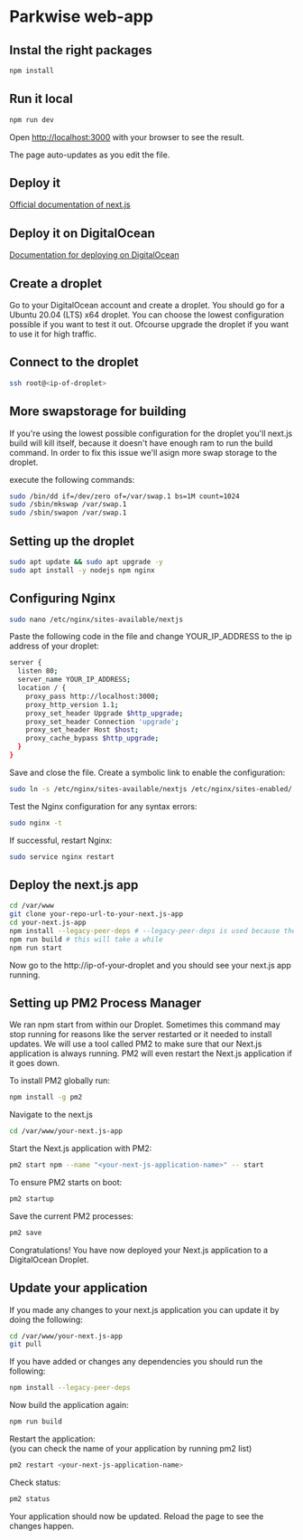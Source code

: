 # Parkwise web-app

## Instal the right packages

```bash
npm install
```

## Run it local

```bash
npm run dev
```

Open [http://localhost:3000](http://localhost:3000) with your browser to see the result.

The page auto-updates as you edit the file.

## Deploy it

[Official documentation of next.js](https://nextjs.org/docs/app/building-your-application/deploying) 

## Deploy it on DigitalOcean

[Documentation for deploying on DigitalOcean](https://docs.digitalocean.com/developer-center/deploying-a-next.js-application-on-a-digitalocean-droplet/)

## Create a droplet

Go to your DigitalOcean account and create a droplet. You should go for a Ubuntu 20.04 (LTS) x64 droplet. You can choose the lowest configuration possible if you want to test it out. Ofcourse upgrade the droplet if you want to use it for high traffic.

## Connect to the droplet
```bash
ssh root@<ip-of-droplet>
```
## More swapstorage for building
   
If you're using the lowest possible configuration for the droplet you'll next.js build will kill itself, because it doesn't have enough ram to run the build command. In order to fix this issue we'll asign more swap storage to the droplet.

execute the following commands:

```bash
sudo /bin/dd if=/dev/zero of=/var/swap.1 bs=1M count=1024
sudo /sbin/mkswap /var/swap.1
sudo /sbin/swapon /var/swap.1
```

## Setting up the droplet
```bash
sudo apt update && sudo apt upgrade -y
sudo apt install -y nodejs npm nginx
```
## Configuring Nginx
```bash
sudo nano /etc/nginx/sites-available/nextjs
```
Paste the following code in the file and change YOUR_IP_ADDRESS to the ip address of your droplet:
```bash
server {
  listen 80;
  server_name YOUR_IP_ADDRESS;
  location / {
    proxy_pass http://localhost:3000;
    proxy_http_version 1.1;
    proxy_set_header Upgrade $http_upgrade;
    proxy_set_header Connection 'upgrade';
    proxy_set_header Host $host;
    proxy_cache_bypass $http_upgrade;
  }
}
```

Save and close the file. Create a symbolic link to enable the configuration:

```bash	
sudo ln -s /etc/nginx/sites-available/nextjs /etc/nginx/sites-enabled/
```
Test the Nginx configuration for any syntax errors:
```bash
sudo nginx -t
```
If successful, restart Nginx:

```bash
sudo service nginx restart
```

## Deploy the next.js app
```bash
cd /var/www
git clone your-repo-url-to-your-next.js-app
cd your-next.js-app
npm install --legacy-peer-deps # --legacy-peer-deps is used because there are some packages that are in beta
npm run build # this will take a while
npm run start
```
Now go to the http://ip-of-your-droplet and you should see your next.js app running.

## Setting up PM2 Process Manager

We ran npm start from within our Droplet. Sometimes this command may stop running for reasons like the server restarted or it needed to install updates. We will use a tool called PM2 to make sure that our Next.js application is always running. PM2 will even restart the Next.js application if it goes down.

To install PM2 globally run:

```bash
npm install -g pm2
```

Navigate to the next.js

```bash
cd /var/www/your-next.js-app
```

Start the Next.js application with PM2:

```bash
pm2 start npm --name "<your-next-js-application-name>" -- start
```

To ensure PM2 starts on boot:

```bash
pm2 startup 
```

Save the current PM2 processes:

```bash
pm2 save
```

Congratulations! You have now deployed your Next.js application to a DigitalOcean Droplet.

## Update your application

If you made any changes to your next.js application you can update it by doing the following:

```bash
cd /var/www/your-next.js-app
git pull
```
If you have added or changes any dependencies you should run the following:
  
```bash
npm install --legacy-peer-deps
```
Now build the application again:

```bash
npm run build
```

Restart the application:  
(you can check the name of your application by running pm2 list)
```bash
pm2 restart <your-next-js-application-name>
```

Check status:
```bash
pm2 status
```

Your application should now be updated. Reload the page to see the changes happen.

